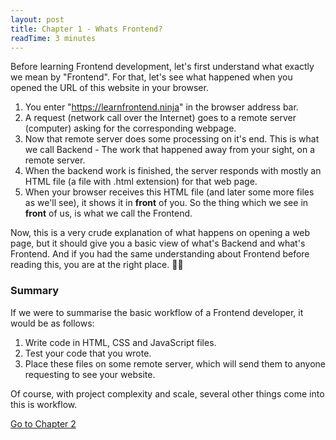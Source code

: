```yaml
---
layout: post
title: Chapter 1 - Whats Frontend?
readTime: 3 minutes
---
```


Before learning Frontend development, let's first understand what exactly we mean by "Frontend". For that, let's see what happened when you opened the URL of this website in your browser.

1. You enter "https://learnfrontend.ninja" in the browser address bar.
2. A request (network call over the Internet) goes to a remote server (computer) asking for the corresponding webpage.
3. Now that remote server does some processing on it's end. This is what we call Backend - The work that happened away from your sight, on a remote server.
4. When the backend work is finished, the server responds with mostly an HTML file (a file with .html extension) for that web page.
5. When your browser receives this HTML file (and later some more files as we'll see), it shows it in **front** of you. So the thing which we see in **front** of us, is what we call the Frontend.

Now, this is a very crude explanation of what happens on opening a web page, but it should give you a basic view of what's Backend and what's Frontend.
And if you had the same understanding about Frontend before reading this, you are at the right place. 👍🏼

### Summary

If we were to summarise the basic workflow of a Frontend developer, it would be as follows:

1. Write code in HTML, CSS and JavaScript files.
2. Test your code that you wrote.
3. Place these files on some remote server, which will send them to anyone requesting to see your website.

Of course, with project complexity and scale, several other things come into this is workflow.

<a rel="next" href="{{ '../chapter-2-intro/' | url }}">Go to Chapter 2</a>
